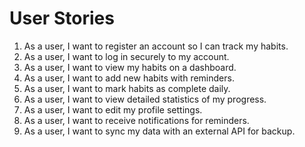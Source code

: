 # User Stories

1. As a user, I want to register an account so I can track my habits.  
2. As a user, I want to log in securely to my account.  
3. As a user, I want to view my habits on a dashboard.  
4. As a user, I want to add new habits with reminders.  
5. As a user, I want to mark habits as complete daily.  
6. As a user, I want to view detailed statistics of my progress.  
7. As a user, I want to edit my profile settings.  
8. As a user, I want to receive notifications for reminders.  
9. As a user, I want to sync my data with an external API for backup.  
